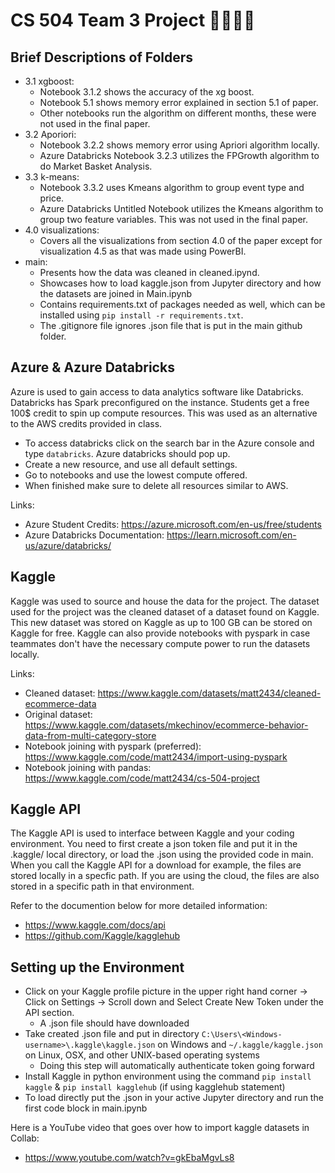 # CS 504 Team 3 Project 🧑‍💻👩‍💻

## Brief Descriptions of Folders

- 3.1 xgboost:
    - Notebook 3.1.2 shows the accuracy of the xg boost.
    - Notebook 5.1 shows memory error explained in section 5.1 of paper.
    - Other notebooks run the algorithm on different months, these were not used in the final paper. 
- 3.2 Aporiori:
    - Notebook 3.2.2 shows memory error using Apriori algorithm locally. 
    - Azure Databricks Notebook 3.2.3 utilizes the FPGrowth algorithm to do Market Basket Analysis.
- 3.3 k-means:
    - Notebook 3.3.2 uses Kmeans algorithm to group event type and price. 
    - Azure Databricks Untitled Notebook utilizes the Kmeans algorithm to group two feature variables. This was not used in the final paper.
- 4.0 visualizations:
    - Covers all the visualizations from section 4.0 of the paper except for visualization 4.5 as that was made using PowerBI.
- main:
    - Presents how the data was cleaned in cleaned.ipynd.
    - Showcases how to load kaggle.json from Jupyter directory and how the datasets are joined in Main.ipynb
    - Contains requirements.txt of packages needed as well, which can be installed using `pip install -r requirements.txt`.
    - The .gitignore file ignores .json file that is put in the main github folder.

## Azure & Azure Databricks
Azure is used to gain access to data analytics software like Databricks. Databricks has Spark preconfigured on the instance. Students get a free 100$ credit to spin up compute resources. This was used as an alternative to the AWS credits provided in class.
- To access databricks click on the search bar in the Azure console and type `databricks`. Azure databricks should pop up. 
- Create a new resource, and use all default settings. 
- Go to notebooks and use the lowest compute offered. 
- When finished make sure to delete all resources similar to AWS. 

Links:
- Azure Student Credits: https://azure.microsoft.com/en-us/free/students
- Azure Databricks Documentation: https://learn.microsoft.com/en-us/azure/databricks/

## Kaggle 
Kaggle was used to source and house the data for the project. The dataset used for the project was the cleaned dataset of a dataset found on Kaggle. This new dataset was stored on Kaggle as up to 100 GB can be stored on Kaggle for free. Kaggle can also provide notebooks with pyspark in case teammates don't have the necessary compute power to run the datasets locally. 

Links:
- Cleaned dataset: https://www.kaggle.com/datasets/matt2434/cleaned-ecommerce-data
- Original dataset: https://www.kaggle.com/datasets/mkechinov/ecommerce-behavior-data-from-multi-category-store
- Notebook joining with pyspark (preferred): https://www.kaggle.com/code/matt2434/import-using-pyspark
- Notebook joining with pandas: https://www.kaggle.com/code/matt2434/cs-504-project

## Kaggle API
The Kaggle API is used to interface between Kaggle and your coding environment. You need to first create a json token file and put it in the .kaggle/ local directory, or load the .json using the provided code in main. When you call the Kaggle API for a download for example, the files are stored locally in a specfic path. If you are using the cloud, the files are also stored in a specific path in that environment. 

Refer to the documention below for more detailed information:
- https://www.kaggle.com/docs/api
- https://github.com/Kaggle/kagglehub

## Setting up the Environment
- Click on your Kaggle profile picture in the upper right hand corner -> Click on Settings -> Scroll down and Select Create New Token under the API section.
    - A .json file should have downloaded
- Take created .json file and put in directory `C:\Users\<Windows-username>\.kaggle\kaggle.json` on Windows and `~/.kaggle/kaggle.json` on Linux, OSX, and other UNIX-based operating systems
    - Doing this step will automatically authenticate token going forward
- Install Kaggle in python environment using the command `pip install kaggle` & `pip install kagglehub` (if using kagglehub statement)
- To load directly put the .json in your active Jupyter directory and run the first code block in main.ipynb

Here is a YouTube video that goes over how to import kaggle datasets in Collab:
- https://www.youtube.com/watch?v=gkEbaMgvLs8
